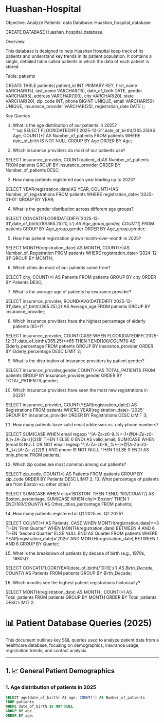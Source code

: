 # Huashan-Hospital
Objective: Analyze Patients' data
Database: Huashan_hospital_database

CREATE DATABASE Huashan_hospital_database;

Overview

This database is designed to help Huashan Hospital keep track of its patients and understand key trends in its patient population. It contains a single, detailed table called patients in which the data of each patient is stored.


Table: patients 

CREATE TABLE patients(
        patient_id INT PRIMARY KEY,
    first_name VARCHAR(15),
    last_name VARCHAR(15),
    date_of_birth DATE,
    gender VARCHAR(5),
    address VARCHAR(100),
    city VARCHAR(20),
    state VARCHAR(20),
    zip_code INT,
    phone BIGINT UNIQUE,
    email VARCHAR(50) UNIQUE,
    insurance_provider VARCHAR(25),
    registration_date DATE 
);

Key Queries 
1. What is the age distribution of our patients in 2025?  
'''sql
SELECT        FLOOR(DATEDIFF('2025-12-31',date_of_birth)/365.25)AS Age, COUNT(*) AS Number_of_patients FROM patients
WHERE date_of_birth IS NOT NULL
GROUP BY Age
ORDER BY Age;

2. Which insurance providers do most of our patients use?  

SELECT insurance_provider, COUNT(patient_id)AS Number_of_patients FROM patients
GROUP BY insurance_provider
ORDER BY Number_of_patients DESC;

3. How many patients registered each year leading up to 2025?  

SELECT YEAR(registration_date)AS YEAR, COUNT(*)AS Number_of_registrations FROM patients
WHERE registration_date<'2025-01-01'
GROUP BY YEAR;

4. What is the gender distribution across different age groups?  

SELECT CONCAT(FLOOR(DATEDIFF('2025-12-31',date_of_birth)/10/365.25)*10,'s')  AS Age_group,gender, COUNT(*) FROM patients
GROUP BY Age_group,gender
ORDER BY Age_group,gender;

5. How has patient registration grown month-over-month in 2025?  

SELECT MONTH(registration_date) AS MONTH, COUNT(*)AS Number_of_Registration FROM patients
WHERE registration_date>'2024-12-31'
GROUP BY MONTH;

6. Which cities do most of our patients come from?  

SELECT city, COUNT(*) AS Patients FROM patients
GROUP BY city
ORDER BY Patients DESC;

7. What is the average age of patients by insurance provider?  

SELECT insurance_provider, ROUND(AVG(DATEDIFF('2025-12-31',date_of_birth)/365.25),2) AS Average_age FROM patients
GROUP BY insurance_provider;

8. Which insurance providers have the highest percentage of elderly patients (65+)?  

SELECT insurance_provider, COUNT(CASE WHEN FLOOR(DATEDIFF('2025-12-31',date_of_birth)/365.25)>=65 THEN 1 END)*100/COUNT(*) AS Elderly_percentage FROM patients
GROUP BY  insurance_provider
ORDER BY Elderly_percentage DESC
LIMIT 2;

9. What is the distribution of insurance providers by patient gender? 

SELECT insurance_provider,gender,COUNT(*)AS TOTAL_PATIENTS FROM patients
GROUP BY insurance_provider,gender
ORDER BY TOTAL_PATIENTS,gender;

10. Which insurance providers have seen the most new registrations in 2025?  

SELECT insurance_provider, COUNT(YEAR(registration_date)) AS Registrations FROM patients
WHERE YEAR(registration_date)='2025'
GROUP BY insurance_provider
ORDER BY Registrations DESC
LIMIT 3;
 
11. How many patients have valid email addresses vs. only phone numbers?  

SELECT 
        SUM(CASE  WHEN email regexp '^[A-Za-z0-9._%+-]+@[A-Za-z0-9._]+\.[A-Za-z]{2}$' THEN 1 ELSE 0 END) AS valid_email,
        SUM(CASE WHEN (email IS NULL OR NOT email regexp '^[A-Za-z0-9._%+-]+@[A-Za-z0-9._]+\.[A-Za-z]{2}$') 
    AND phone IS NOT NULL THEN 1 ELSE 0 END) AS only_phone
    FROM patients;

12. Which zip codes are most common among our patients?  

SELECT zip_code, COUNT(*) AS Patients FROM patients
GROUP BY zip_code
ORDER BY Patients DESC
LIMIT 2;
13. What percentage of patients are from Boston vs. other cities?  

SELECT 
        SUM(CASE WHEN city='BOSTON' THEN 1 END) *100/COUNT(*) AS Boston_percentage,
        SUM(CASE WHEN city!='Boston' THEN 1 END)*100/COUNT(*) AS Other_cities_percentage
FROM patients;

14. How many patients registered in Q1 2025 vs. Q2 2025? 

SELECT COUNT(*) AS Patients,
        CASE 
                WHEN MONTH(registration_date)<=3 THEN 'First Quarter' 
                WHEN MONTH(registration_date) BETWEEN 4 AND 6 THEN 'Second Quarter'
        ELSE NULL
        END AS Quarter FROM patients
WHERE YEAR(registration_date)='2025' AND MONTH(registration_date) BETWEEN 1 AND 6
GROUP BY Quarter;

15. What is the breakdown of patients by decade of birth (e.g., 1970s, 1980s)?  

SELECT CONCAT(FLOOR(YEAR(date_of_birth)/10)*10,'s') AS Birth_Decade, COUNT(*) AS Patients FROM patients
GROUP BY Birth_Decade;

16. Which months see the highest patient registrations historically?

SELECT MONTH(registration_date) AS MONTH , COUNT(*) AS Total_patients FROM patients
GROUP BY MONTH
ORDER BY Total_patients DESC
LIMIT 2;

# 📊 Patient Database Queries (2025)

This document outlines key SQL queries used to analyze patient data from a healthcare database, focusing on demographics, insurance usage, registration trends, and contact analysis.

---

## 1. 📈 General Patient Demographics

### 1. Age distribution of patients in 2025
```sql
SELECT age(date_of_birth) AS age, COUNT(*) AS Number_of_patients 
FROM patients
WHERE date_of_birth IS NOT NULL
GROUP BY age
ORDER BY age;